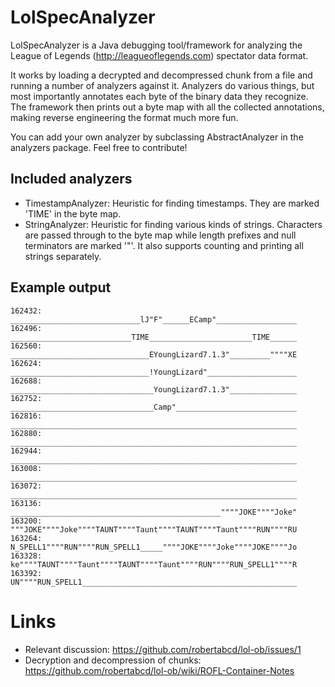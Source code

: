 LolSpecAnalyzer
===============

LolSpecAnalyzer is a Java debugging tool/framework for analyzing the League of Legends (http://leagueoflegends.com) spectator data format.

It works by loading a decrypted and decompressed chunk from a file and running a number of analyzers against it. Analyzers do various things, but most importantly annotates each byte of the binary data they recognize. The framework then prints out a byte map with all the collected annotations, making reverse engineering the format much more fun.

You can add your own analyzer by subclassing AbstractAnalyzer in the analyzers package. Feel free to contribute!

Included analyzers
------

* TimestampAnalyzer: Heuristic for finding timestamps. They are marked 'TIME' in the byte map.
* StringAnalyzer: Heuristic for finding various kinds of strings. Characters are passed through to the byte map while length prefixes and null terminators are marked '"'. It also supports counting and printing all strings separately.

Example output
------

    162432: _____________________________lJ"F"______ECamp"__________________
    162496: ___________________________TIME_______________________TIME______
    162560: _______________________________EYoungLizard7.1.3"_________""""XE
    162624: _______________________________!YoungLizard"____________________
    162688: ________________________________YoungLizard7.1.3"_______________
    162752: ________________________________Camp"___________________________
    162816: ________________________________________________________________
    162880: ________________________________________________________________
    162944: ________________________________________________________________
    163008: ________________________________________________________________
    163072: ________________________________________________________________
    163136: _______________________________________________""""JOKE""""Joke"
    163200: """JOKE""""Joke""""TAUNT""""Taunt""""TAUNT""""Taunt""""RUN""""RU
    163264: N_SPELL1""""RUN""""RUN_SPELL1_____""""JOKE""""Joke""""JOKE""""Jo
    163328: ke""""TAUNT""""Taunt""""TAUNT""""Taunt""""RUN""""RUN_SPELL1""""R
    163392: UN""""RUN_SPELL1________________________________________________

Links
===============

* Relevant discussion: https://github.com/robertabcd/lol-ob/issues/1
* Decryption and decompression of chunks: https://github.com/robertabcd/lol-ob/wiki/ROFL-Container-Notes

